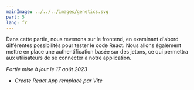 ```yaml
---
mainImage: ../../../images/genetics.svg
part: 5
lang: fr
---
```


<div class="intro"

Dans cette partie, nous revenons sur le frontend, en examinant d'abord différentes possibilités pour tester le code React. Nous allons également mettre en place une authentification basée sur des jetons, ce qui permettra aux utilisateurs de se connecter à notre application.

<i>Partie mise à jour le 17 août 2023</i>
- <i>Create React App remplacé par Vite</i>

</div>